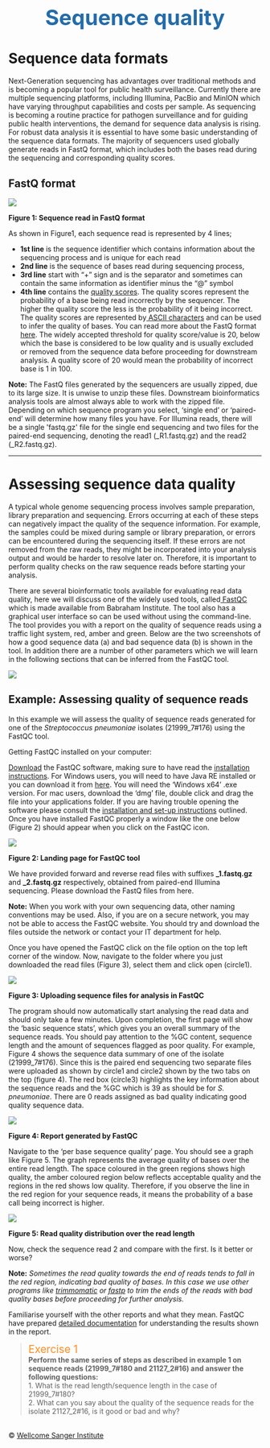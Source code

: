 <h1 style="text-align:center"><span style="color:#246CAA; font-size:1.5em">Sequence quality</span></h1>

# Sequence data formats

Next-Generation sequencing has advantages over traditional methods and is becoming a popular tool for public health surveillance. Currently there are multiple sequencing platforms, including Illumina, PacBio and MinION which have varying throughput capabilities and costs per sample. As sequencing is becoming a routine practice for pathogen surveillance and for guiding public health interventions, the demand for sequence data analysis is rising. For robust data analysis it is essential to have some basic understanding of the sequence data formats. The majority of sequencers used globally generate reads in FastQ format, which includes both the bases read during the sequencing and corresponding quality scores.

## FastQ format

<div class="col-sm-2" style="width: 600px;">
   <img src="/F2/img/figure1.png"></img>
</div>

**Figure 1: Sequence read in FastQ format**

As shown in Figure1, each sequence read is represented by 4 lines;

* **1st line** is the sequence identifier which contains information about the sequencing process and is unique for each read
* **2nd line** is the sequence of bases read during sequencing process,
* **3rd line** start with “+” sign and is the separator and sometimes can contain the same information as identifier minus the “@” symbol
* **4th line** contains the [quality scores](https://emea.illumina.com/science/technology/next-generation-sequencing/plan-experiments/quality-scores.html). The quality scores represent the probability of a base being read incorrectly by the sequencer. The higher the quality score the less is the probability of it being incorrect. The quality scores are represented by[ ASCII characters](https://en.wikipedia.org/wiki/FASTQ_format#Encoding) and can be used to infer the quality of bases. You can read more about the FastQ format[ here](https://help.basespace.illumina.com/articles/descriptive/fastq-files/). The widely accepted threshold for quality score/value is 20, below which the base is considered to be low quality and is usually excluded or removed from the sequence data before proceeding for downstream analysis. A quality score of 20 would mean the probability of incorrect base is 1 in 100.

**Note:** The FastQ files generated by the sequencers are usually zipped, due to its large size. It is unwise to unzip these files. Downstream bioinformatics analysis tools are almost always able to work with the zipped file. Depending on which sequence program you select, ‘single end’ or ‘paired-end’ will determine how many files you have. For Illumina reads, there will be a single 'fastq.gz' file for the single end sequencing and two files for the paired-end sequencing, denoting the read1 (_R1.fastq.gz) and the read2 (_R2.fastq.gz).

---

# Assessing sequence data quality

A typical whole genome sequencing process involves sample preparation, library preparation and sequencing. Errors occurring at each of these steps can negatively impact the quality of the sequence information. For example, the samples could be mixed during sample or library preparation, or errors can be encountered during the sequencing itself. If these errors are not removed from the raw reads, they might be incorporated into your analysis output and would be harder to resolve later on. Therefore, it is important to perform quality checks on the raw sequence reads before starting your analysis.

There are several bioinformatic tools available for evaluating read data quality, here we will discuss one of the widely used tools, called[ FastQC](https://www.bioinformatics.babraham.ac.uk/projects/fastqc/) which is made available from Babraham Institute. The tool also has a graphical user interface so can be used without using the command-line. The tool provides you with a report on the quality of sequence reads using a traffic light system, red, amber and green. Below are the two screenshots of how a good sequence data (a) and bad sequence data (b) is shown in the tool. In addition there are a number of other parameters which we will learn in the following sections that can be inferred from the FastQC tool.

<div class="col-sm-2" style="width: 600px;">
   <img src="/F2/img/good_badData.png"></img>
</div>

## Example: Assessing quality of sequence reads

In this example we will assess the quality of sequence reads generated for one of the _Streptococcus pneumoniae_ isolates (21999_7#176) using the FastQC tool.

Getting FastQC installed on your computer:

[Download](http://www.bioinformatics.babraham.ac.uk/projects/download.html#fastqc) the FastQC software, making sure to have read the [installation instructions](https://raw.githubusercontent.com/s-andrews/FastQC/master/INSTALL.txt). For Windows users, you will need to have Java RE installed or you can download it from [here](https://www.oracle.com/java/technologies/javase-jre8-downloads.html). You will need the ‘Windows x64’ .exe version. For mac users, download the ‘dmg’ file, double click and drag the file into your applications folder. If you are having trouble opening the software please consult the [installation and set-up instructions](https://raw.githubusercontent.com/s-andrews/FastQC/master/INSTALL.txt) outlined. Once you have installed FastQC properly a window like the one below (Figure 2) should appear when you click on the FastQC icon.

<div class="col-sm-2" style="width: 600px;">
   <img src="/F2/img/figure2.png"></img>
</div>

**Figure 2: Landing page for FastQC tool**

We have provided forward and reverse read files with suffixes **_1.fastq.gz** and **_2.fastq.gz** respectively, obtained from paired-end Illumina sequencing. Please download the FastQ files from here.

**Note:** When you work with your own sequencing data, other naming conventions may be used. Also, if you are on a secure network, you may not be able to access the  FastQC website. You should try and download the files outside the network or contact your IT department for help.

Once you have opened the FastQC click on the file option on the top left corner of the window. Now, navigate to the folder where you just downloaded the read files (Figure 3), select them and click open (circle1).

<div class="col-sm-2" style="width: 600px;">
   <img src="/F2/img/figure3.png"></img>
</div>

**Figure 3: Uploading sequence files for analysis in FastQC**

The program should now automatically start analysing the read data and should only take a few minutes. Upon completion, the first page will show the ‘basic sequence stats’, which gives you an overall summary of the sequence reads. You should pay attention to the %GC content, sequence length and the amount of sequences flagged as poor quality. For example, Figure 4 shows the sequence data summary of one of the isolate (21999_7#176). Since this is the paired end sequencing two separate files were uploaded  as shown by circle1 and circle2 shown by the two tabs on the top (figure 4). The red box (circle3) highlights the key information about the sequence reads and the %GC which is 39 as should be for _S. pneumoniae_. There are 0 reads assigned as bad quality indicating good quality sequence data.

<div class="col-sm-2" style="width: 600px;">
   <img src="/F2/img/figure4.png"></img>
</div>

**Figure 4: Report generated by FastQC**

Navigate to the ‘per base sequence quality’ page. You should see a graph like Figure 5. The graph represents the average quality of bases over the entire read length. The space coloured in the green regions shows high quality, the amber coloured region below reflects acceptable quality and the regions in the red shows low quality. Therefore, if you observe the line in the red region for your sequence reads, it means the probability of a base call being incorrect is higher.

<div class="col-sm-2" style="width: 600px;">
   <img src="/F2/img/figure5.png"></img>
</div>

**Figure 5: Read quality distribution over the read length**

Now, check the sequence read 2 and compare with the first. Is it better or worse?

**Note:** _Sometimes the read quality towards the end of reads tends to fall in the red region, indicating bad quality of bases. In this case we use other programs like [trimmomatic](http://www.usadellab.org/cms/?page=trimmomatic) or [fastp](https://github.com/OpenGene/fastp) to trim the ends of the reads with bad quality bases before proceeding for further analysis._

Familiarise yourself with the other reports and what they mean. FastQC have prepared [detailed documentation](https://www.bioinformatics.babraham.ac.uk/projects/fastqc/Help/3%20Analysis%20Modules/) for understanding the results shown in the report.

><span style="color:#FC8E22; font-size:1.5em">Exercise 1</span>
<br/>**Perform the same series of steps as described in example 1 on sequence reads (21999_7#180 and 21127_2#16) and answer the following questions:**
<br/>1. What is the read length/sequence length in the case of 21999_7#180?
<br/>2. What can you say about the quality of the sequence reads for the isolate 21127_2#16, is it good or bad and why?

</br>&copy; [Wellcome Sanger Institute](https://www.sanger.ac.uk/)
